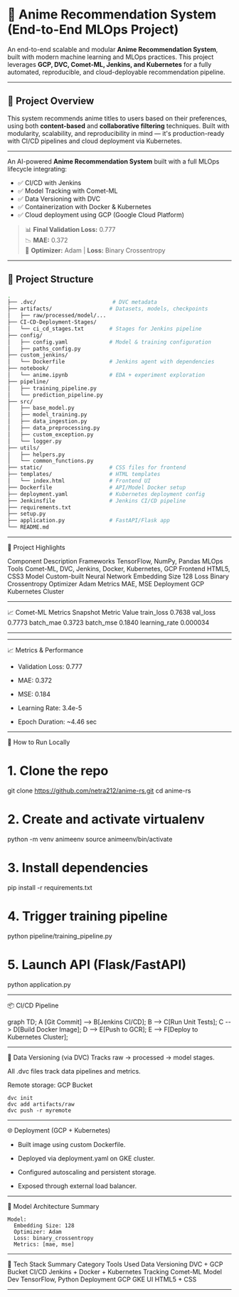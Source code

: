 # 🎌 Anime Recommendation System (End-to-End MLOps Project)

An end-to-end scalable and modular **Anime Recommendation System**, built with modern machine learning and MLOps practices. This project leverages **GCP, DVC, Comet-ML, Jenkins, and Kubernetes** for a fully automated, reproducible, and cloud-deployable recommendation pipeline.

---

## 📌 Project Overview

This system recommends anime titles to users based on their preferences, using both **content-based** and **collaborative filtering** techniques. Built with modularity, scalability, and reproducibility in mind — it's production-ready with CI/CD pipelines and cloud deployment via Kubernetes.

--- 

An AI-powered **Anime Recommendation System** built with a full MLOps lifecycle integrating:
- ✅ CI/CD with Jenkins
- ✅ Model Tracking with Comet-ML
- ✅ Data Versioning with DVC
- ✅ Containerization with Docker & Kubernetes
- ✅ Cloud deployment using GCP (Google Cloud Platform)

> 📊 **Final Validation Loss:** 0.777  
> 📉 **MAE:** 0.372  
> 🔧 **Optimizer:** Adam | **Loss:** Binary Crossentropy

---

## 📁 Project Structure

```bash
.
├── .dvc/                        # DVC metadata
├── artifacts/                  # Datasets, models, checkpoints
│   ├── raw/processed/model/...
├── CI-CD-Deployment-Stages/
│   └── ci_cd_stages.txt        # Stages for Jenkins pipeline
├── config/
│   ├── config.yaml             # Model & training configuration
│   ├── paths_config.py
├── custom_jenkins/
│   └── Dockerfile              # Jenkins agent with dependencies
├── notebook/
│   └── anime.ipynb             # EDA + experiment exploration
├── pipeline/
│   ├── training_pipeline.py
│   └── prediction_pipeline.py
├── src/
│   ├── base_model.py
│   ├── model_training.py
│   ├── data_ingestion.py
│   ├── data_preprocessing.py
│   ├── custom_exception.py
│   └── logger.py
├── utils/
│   ├── helpers.py
│   └── common_functions.py
├── static/                     # CSS files for frontend
├── templates/                  # HTML templates
│   └── index.html              # Frontend UI
├── Dockerfile                  # API/Model Docker setup
├── deployment.yaml             # Kubernetes deployment config
├── Jenkinsfile                 # Jenkins CI/CD pipeline
├── requirements.txt
├── setup.py
├── application.py              # FastAPI/Flask app
└── README.md
```

---

🚀 Project Highlights

Component	    Description
Frameworks	  TensorFlow, NumPy, Pandas
MLOps         Tools	Comet-ML, DVC, Jenkins, Docker, Kubernetes, GCP
Frontend	    HTML5, CSS3
Model	        Custom-built Neural Network
Embedding     Size	128
Loss	        Binary Crossentropy
Optimizer	    Adam
Metrics	      MAE, MSE
Deployment	  GCP Kubernetes Cluster

---

📈 Comet-ML Metrics Snapshot
Metric	          Value
train_loss	      0.7638
val_loss	        0.7773
batch_mae	        0.3723
batch_mse	        0.1840
learning_rate	    0.000034

---
---
📈 Metrics & Performance

* Validation Loss: 0.777

* MAE: 0.372

* MSE: 0.184

* Learning Rate: 3.4e-5

* Epoch Duration: ~4.46 sec
---

🧪 How to Run Locally

# 1. Clone the repo
git clone https://github.com/netra212/anime-rs.git
cd anime-rs

# 2. Create and activate virtualenv
python -m venv animeenv
source animeenv/bin/activate

# 3. Install dependencies
pip install -r requirements.txt

# 4. Trigger training pipeline
python pipeline/training_pipeline.py

# 5. Launch API (Flask/FastAPI)
python application.py


---

📦 CI/CD Pipeline

graph TD;
    A [Git Commit] --> B[Jenkins CI/CD];
    B --> C[Run Unit Tests];
    C --> D[Build Docker Image];
    D --> E[Push to GCR];
    E --> F[Deploy to Kubernetes Cluster];


---

📂 Data Versioning (via DVC)
Tracks raw → processed → model stages.

All .dvc files track data pipelines and metrics.

Remote storage: GCP Bucket
```
dvc init
dvc add artifacts/raw
dvc push -r myremote
```

---
🌐 Deployment (GCP + Kubernetes)
* Built image using custom Dockerfile.

* Deployed via deployment.yaml on GKE cluster.

* Configured autoscaling and persistent storage.

* Exposed through external load balancer.

---
📌 Model Architecture Summary
```
Model:
  Embedding Size: 128
  Optimizer: Adam
  Loss: binary_crossentropy
  Metrics: [mae, mse]
```

---
📍 Tech Stack Summary
Category	            Tools Used
Data Versioning	      DVC + GCP Bucket
CI/CD	                Jenkins + Docker + Kubernetes
Tracking	            Comet-ML
Model Dev	            TensorFlow, Python
Deployment	          GCP GKE
UI	                  HTML5 + CSS

---